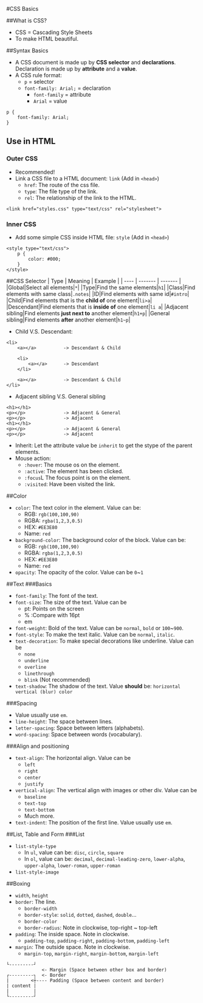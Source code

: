 #CSS Basics

##What is CSS?
* CSS = Cascading Style Sheets
* To make HTML beautiful.

##Syntax Basics
* A CSS document is made up by **CSS selector** and **declarations**. Declaration is made up by **attribute** and a **value**.
* A CSS rule format:
    * `p` = selector
    * `font-family: Arial;` = declaration
        * `font-family` = attribute
        * `Arial` = value
```
p {
	font-family: Arial;
}
```

## Use in HTML
### Outer CSS
* Recommended!
* Link a CSS file to a HTML document: `link` (Add in `<head>`)
    * `href`: The route of the css file.
    * `type`: The file type of the link.
    * `rel`: The relationship of the link to the HTML.
```
<link href="styles.css" type="text/css" rel="stylesheet">
```

### Inner CSS
* Add some simple CSS inside HTML file: `style` (Add in `<head>`)
```
<style type="text/css">
	p {
		color: #000;
	}
</style>
```

##CSS Selector
| Type | Meaning | Example |
| ---- | ------- | ------- |
|Global|Select all elements|`*`|
|Type|Find the same elements|`h1`|
|Class|Find elements with same class|`.notes`|
|ID|Find elements with same id|`#intro`|
|Child|Find elements that is the **child of** one element|`li>a`|
|Descendant|Find elements that is **inside of** one element|`li a`|
|Adjacent sibling|Find elements **just next to** another element|`h1+p`|
|General sibling|Find elements **after** another element|`h1~p`|
* Child V.S. Descendant:
```
<li>
    <a></a>          -> Descendant & Child

    <li>
        <a></a>      -> Descendant
    </li>

    <a></a>          -> Descendant & Child
</li>
```
* Adjacent sibling V.S. General sibling
```
<h1></h1>
<p></p>              -> Adjacent & General
<p></p>              -> Adjacent
<h1></h1>
<p></p>              -> Adjacent & General
<p></p>              -> Adjacent
```
* Inherit: Let the attribute value be `inherit` to get the stype of the parent elements.
* Mouse action:
    * `:hover`: The mouse os on the element.
    * `:active`: The element has been clicked.
    * `:focus`L The focus point is on the element.
    * `:visited`: Have been visited the link.

##Color
* `color`: The text color in the element. Value can be:
    * RGB: `rgb(100,100,90)`
    * RGBA: `rgba(1,2,3,0.5)`
    * HEX: `#EE3E80`
    * Name: `red`
* `background-color`: The background color of the block. Value can be:
    * RGB: `rgb(100,100,90)`
    * RGBA: `rgba(1,2,3,0.5)`
    * HEX: `#EE3E80`
    * Name: `red`
* `opacity`: The opacity of the color. Value can be `0`~`1`

##Text
###Basics
* `font-family`: The font of the text.
* `font-size`: The size of the text. Value can be
    * pt: Points on the screen
    * % :Compare with 16pt
    * em
* `font-weight`: Bold of the text. Value can be `normal`, `bold` or `100`~`900`.
* `font-style`: To make the text italic. Value can be `normal`, `italic`.
* `text-decoration`: To make special decorations like underline. Value can be
    * `none`
    * `underline`
    * `overline`
    * `linethrough`
    * `blink` (Not recommended)
* `text-shadow`: The shadow of the text. Value **should** be: `horizontal vertical (blur) color`

###Spacing
* Value usually use `em`.
* `line-height`: The space between lines.
* `letter-spacing`: Space between letters (alphabets).
* `word-spacing`: Space between words (vocabulary).

###Align and positioning
* `text-align`: The horizontal align. Value can be
    * `left`
    * `right`
    * `center`
    * `justify`
* `vertical-align`: The vertical align with images or other div. Value can be
    * `baseline`
    * `text-top`
    * `text-bottom`
    * Much more.
* `text-indent`: The position of the first line. Value usually use `em`.

##List, Table and Form
###List 
* `list-style-type`
    * In `ul`, value can be: `disc`, `circle`, `square`
    * In `ol`, value can be: `decimal`, `decimal-leading-zero`, `lower-alpha`, `upper-alpha`, `lower-roman`, `upper-roman`
* `list-style-image`


##Boxing
* `width`, `height`
* `border`: The line.
    * `border-width`
    * `border-style`: `solid`, `dotted`, `dashed`, `double`...
    * `border-color`
    * `border-radius`: Note in clockwise, top-right ~ top-left
* `padding`: The inside space. Note in clockwise.
    * `padding-top`, `padding-right`, `padding-bottom`, `padding-left`
* `margin`: The outside space. Note in clockwise.
    * `margin-top`, `margin-right`, `margin-bottom`, `margin-left`
```
└---------┘
             <- Margin (Space between other box and border)
┌---------┐  <- Border 
|        <┼---- Padding (Space between content and border)
| content |
|         |
└---------┘
```